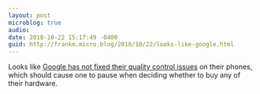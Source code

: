 ```yaml
---
layout: post
microblog: true
audio: 
date: 2018-10-22 15:17:49 -0400
guid: http://frankm.micro.blog/2018/10/22/looks-like-google.html
---
```

Looks like [Google has not fixed their quality control issues](https://www.thurrott.com/mobile/android/189234/googles-reliability-issues-continue-with-pixel-3) on their phones, which should cause one to pause when deciding whether to buy any of their hardware.
